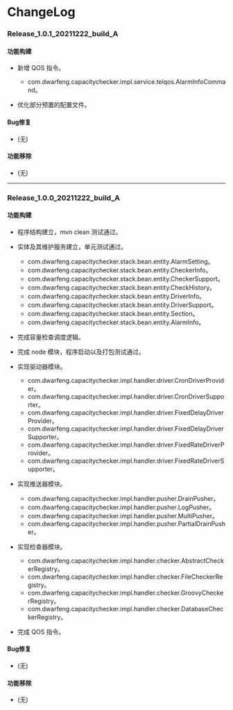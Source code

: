 # ChangeLog

### Release_1.0.1_20211222_build_A

#### 功能构建

- 新增 QOS 指令。
  - com.dwarfeng.capacitychecker.impl.service.telqos.AlarmInfoCommand。

- 优化部分预置的配置文件。

#### Bug修复

- (无)

#### 功能移除

- (无)

---

### Release_1.0.0_20211222_build_A

#### 功能构建

- 程序结构建立，mvn clean 测试通过。

- 实体及其维护服务建立，单元测试通过。
  - com.dwarfeng.capacitychecker.stack.bean.entity.AlarmSetting。
  - com.dwarfeng.capacitychecker.stack.bean.entity.CheckerInfo。
  - com.dwarfeng.capacitychecker.stack.bean.entity.CheckerSupport。
  - com.dwarfeng.capacitychecker.stack.bean.entity.CheckHistory。
  - com.dwarfeng.capacitychecker.stack.bean.entity.DriverInfo。
  - com.dwarfeng.capacitychecker.stack.bean.entity.DriverSupport。
  - com.dwarfeng.capacitychecker.stack.bean.entity.Section。
  - com.dwarfeng.capacitychecker.stack.bean.entity.AlarmInfo。

- 完成容量检查调度逻辑。

- 完成 node 模块，程序启动以及打包测试通过。

- 实现驱动器模块。
  - com.dwarfeng.capacitychecker.impl.handler.driver.CronDriverProvider。
  - com.dwarfeng.capacitychecker.impl.handler.driver.CronDriverSupporter。
  - com.dwarfeng.capacitychecker.impl.handler.driver.FixedDelayDriverProvider。
  - com.dwarfeng.capacitychecker.impl.handler.driver.FixedDelayDriverSupporter。
  - com.dwarfeng.capacitychecker.impl.handler.driver.FixedRateDriverProvider。
  - com.dwarfeng.capacitychecker.impl.handler.driver.FixedRateDriverSupporter。

- 实现推送器模块。
  - com.dwarfeng.capacitychecker.impl.handler.pusher.DrainPusher。
  - com.dwarfeng.capacitychecker.impl.handler.pusher.LogPusher。
  - com.dwarfeng.capacitychecker.impl.handler.pusher.MultiPusher。
  - com.dwarfeng.capacitychecker.impl.handler.pusher.PartialDrainPusher。

- 实现检查器模块。
  - com.dwarfeng.capacitychecker.impl.handler.checker.AbstractCheckerRegistry。
  - com.dwarfeng.capacitychecker.impl.handler.checker.FileCheckerRegistry。
  - com.dwarfeng.capacitychecker.impl.handler.checker.GroovyCheckerRegistry。
  - com.dwarfeng.capacitychecker.impl.handler.checker.DatabaseCheckerRegistry。

- 完成 QOS 指令。

#### Bug修复

- (无)

#### 功能移除

- (无)
